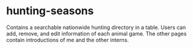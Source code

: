 # hunting-seasons
Contains a searchable nationwide hunting directory in a table. Users can add, remove, and edit information of each animal game.
The other pages contain introductions of me and the other interns.
